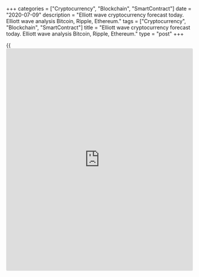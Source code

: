 +++
categories = ["Cryptocurrency", "Blockchain", "SmartContract"]
date = "2020-07-09"
description = "Elliott wave cryptocurrency forecast today. Elliott wave analysis Bitcoin, Ripple, Ethereum."
tags = ["Cryptocurrency", "Blockchain", "SmartContract"]
title = "Elliott wave cryptocurrency forecast today. Elliott wave analysis Bitcoin, Ripple, Ethereum."
type = "post"
+++

{{<iframe id="large-banner" src="https://www.bounty.group/#slide=3.0" width="100%" height="600" scrolling="no" style="border: 0px solid rgb(216, 221, 230); border-radius: 3px;">}}

July 9, 2020

July 9, 2020

Elliott wave [daily](https://www.fintecher.org/2020/03/03/forex-trading-daily-strategy/) forecast for Bitcoin, Ripple and EthereumRoman Onegin

## Elliott wave forecast for BTCUSD, ETHUSD, XRPUSD for today

###  **Elliott wave[BTCUSD][1] analysis**

![LiteForex: Elliott wave cryptocurrency forecast today. Elliott wave
analysis Bitcoin, Ripple, Ethereum.][2]

The BTCUSD market has completed the long-term corrective wave [4] as a
double three. There is likely to be developing a new uptrend. There
should have completed the impulse wave (1) and the upward corrective
wave (2). Presumably, the price should continue rising to a level above
9799. This is the previous high made by the zigzag-shaped linking wave
X.

* * *

###  **Elliott wave[XRPUSD][3] analysis**

 **![LiteForex: Elliott wave cryptocurrency forecast today. Elliott wave
analysis Bitcoin, Ripple, Ethereum.][4]**

There is now forming the upward impulse wave. There have completed a
small bullish impulse 1 and the down corrective wave 2, which is a
double zigzag [w]-[x]-[y]. There is developing the third wave, with the
smaller impulse wave [3] developing inside. In the near future, there
should be a corrective movement in the zigzag-shaped wave (4). Next, the
market should be rising in the final wave (5) of [3].

* * *

###  **Elliott wave[ETHUSD][5] analysis**

 **![LiteForex: Elliott wave cryptocurrency forecast today. Elliott wave
analysis Bitcoin, Ripple, Ethereum.][6]**

In the upward impulse wave of larger degree that is composed of five
sub-waves (1)-(2)-(3)-(4)-(5), the final wave (5) is developing as an
impulse [1]-[2]-[3]-[4]-[5]. The first two sub-waves of this impulse
look complete, and the market is forming the third wave now. In the next
few weeks, the market is likely to complete impulse [3], next, the price
should decline a little in the corrective wave [4]. An approximate
trajectory of the ETH future price movement is outlined in the chart.

* * *

P.S. Did you like my article? Share it in social networks: it will be
the best “thank you" :)

Ask me questions and comment below. I’ll be glad to answer your
questions and give necessary explanations.

 **Useful links:**

  * I recommend trying to trade with a reliable broker [here][7]. The system allows you to trade by yourself or copy successful traders from all across the globe.
  * Use my promo-code BLOG for getting deposit bonus 50% on LiteForex platform. Just enter this code in the appropriate field while [depositing][8] your trading account.
  * Telegram channel with high-quality analytics, Forex reviews, training articles, and other useful things for traders <t.me/liteforex>

![Elliott wave [daily](https://www.fintecher.org/2020/03/03/forex-trading-daily-strategy/) forecast for Bitcoin, Ripple and Ethereum][9]

The content of this article reflects the author’s opinion and does not
necessarily reflect the official position of LiteForex. The material
published on this page is provided for informational purposes only and
should not be considered as the provision of investment advice for the
purposes of Directive 2004/39/EC.

Rate this article:

{{value}}

( {{count}} {{title}} )

   1. my.liteforex.com/trading/chart?symbol=BTCUSD
   2. cdn.liteforex.com/cache/uploads/blog_post/wave-analysis-crypto/09-07-2020/BTCUSDH2.png?w=30&s=fc8433eb8648d2b7b8c15d14255d79b1
   3. my.liteforex.com/trading/chart?symbol=XRPUSD
   4. cdn.liteforex.com/cache/uploads/blog_post/wave-analysis-crypto/09-07-2020/XRPUSDH2.png?w=30&s=41845f56709241ab2deaf38618645e07
   5. my.liteforex.com/trading/chart?symbol=ETHUSD
   6. cdn.liteforex.com/cache/uploads/blog_post/wave-analysis-crypto/09-07-2020/ETHUSDH2.png?w=30&s=ff9d99e2c1bf2f1ef103c428ac07ffdb
   7. my.liteforex.com/?category=analysts-opinions&slug=elliott-wave-[daily](https://www.fintecher.org/2020/03/03/forex-trading-daily-strategy/)-forecast-for-[bitcoin](https://www.letsplayfx.com/blog/forex-for-bitcoin/)-ripple-and-[Ethereum](https://www.playgroundfx.com/blog/the-creator-of-ethereum/)-2020-07-09&openPopup=%2Fregistration%2Fpopup&utm_source=blog&utm_medium=article&utm_campaign=bonus
   8. my.liteforex.com/deposit/?category=analysts-opinions&slug=elliott-wave-[daily](https://www.fintecher.org/2020/03/03/forex-trading-daily-strategy/)-forecast-for-[bitcoin](https://www.letsplayfx.com/blog/forex-for-bitcoin/)-ripple-and-[Ethereum](https://www.playgroundfx.com/blog/the-creator-of-ethereum/)-2020-07-09&promo_code=BLOG&utm_source=blog&utm_medium=article&utm_campaign=bonus
   9. cdn.liteforex.com/cache/uploads/blog_post/wave-analysis-crypto/09-07-2020/[BTC](https://www.playgroundfx.com/blog/who-is-the-creator-of-bitcoin/)-eth-xrp-09-07-2020-wave-analysis.jpg?q=75&w=1000&s=b8a903e446fbf13bf2298975f28fa87f